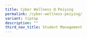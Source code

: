 ```yaml
---
title: Cyber Wellness @ Peiying
permalink: /cyber-wellness-peiying/
variant: tiptap
description: ""
third_nav_title: Student Management
---
```

